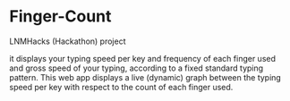 # Finger-Count
LNMHacks (Hackathon) project

it displays your typing speed per key and frequency of each finger used and gross speed of your typing, according to a fixed standard typing pattern.
This web app displays a live (dynamic) graph between the typing speed per key with respect to the count of each finger used. 
